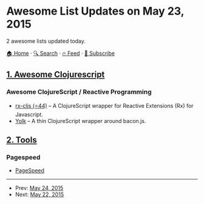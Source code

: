 # Awesome List Updates on May 23, 2015

2 awesome lists updated today.

[🏠 Home](/README.md) · [🔍 Search](https://www.trackawesomelist.com/search/) · [🔥 Feed](https://www.trackawesomelist.com/rss.xml) · [📮 Subscribe](https://trackawesomelist.us17.list-manage.com/subscribe?u=d2f0117aa829c83a63ec63c2f&id=36a103854c)



## [1. Awesome Clojurescript](/content/hantuzun/awesome-clojurescript/README.md)

### Awesome ClojureScript / Reactive Programming

*   [rx-cljs (⭐44)](https://github.com/leonardoborges/rx-cljs) – A ClojureScript wrapper for Reactive Extensions (Rx) for Javascript.
*   [Yolk](https://github.com/Cicayda/yolk) – A thin ClojureScript wrapper around bacon.js.

## [2. Tools](/content/lvwzhen/tools/README.md)

### Pagespeed

*   [PageSpeed](https://developers.google.com/speed/pagespeed/insights/)

---

- Prev: [May 24, 2015](/content/2015/05/24/README.md)
- Next: [May 22, 2015](/content/2015/05/22/README.md)